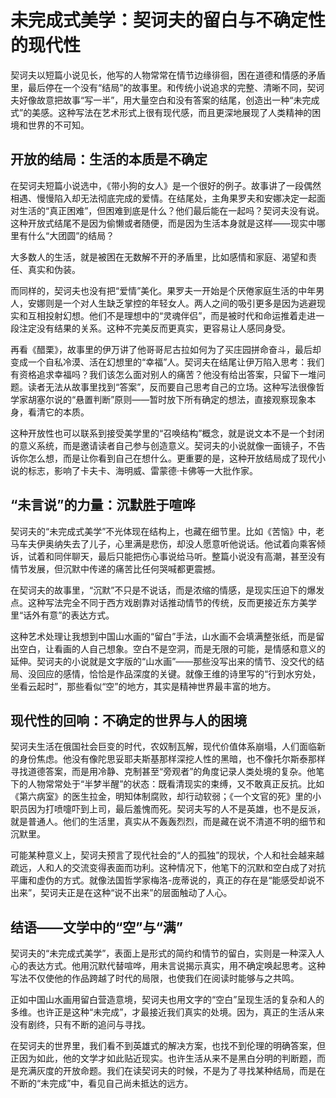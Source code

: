 

# 未完成式美学：契诃夫的留白与不确定性的现代性


契诃夫以短篇小说见长，他写的人物常常在情节边缘徘徊，困在道德和情感的矛盾里，最后停在一个没有“结局”的故事里。和传统小说追求的完整、清晰不同，契诃夫好像故意把故事“写一半”，用大量空白和没有答案的结尾，创造出一种“未完成式”的美感。这种写法在艺术形式上很有现代感，而且更深地展现了人类精神的困境和世界的不可知。

## 开放的结局：生活的本质是不确定

在契诃夫短篇小说选中，《带小狗的女人》是一个很好的例子。故事讲了一段偶然相遇、慢慢陷入却无法彻底完成的爱情。在结尾处，主角果罗夫和安娜决定一起面对生活的“真正困难”，但困难到底是什么？他们最后能在一起吗？契诃夫没有说。这种开放式结尾不是因为偷懒或者随便，而是因为生活本身就是这样——现实中哪里有什么“大团圆”的结局？

大多数人的生活，就是被困在无数解不开的矛盾里，比如感情和家庭、渴望和责任、真实和伪装。

而同样的，契诃夫也没有把“爱情”美化。果罗夫一开始是个厌倦家庭生活的中年男人，安娜则是一个对人生缺乏掌控的年轻女人。两人之间的吸引更多是因为逃避现实和互相投射幻想。他们不是理想中的“灵魂伴侣”，而是被时代和命运推着走进一段注定没有结果的关系。这种不完美反而更真实，更容易让人感同身受。

再看《醋栗》，故事里的伊万讲了他哥哥尼古拉如何为了买庄园拼命奋斗，最后却变成一个自私冷漠、活在幻想里的“幸福”人。契诃夫在结尾让伊万陷入思考：我们有资格追求幸福吗？我们该怎么面对别人的痛苦？他没有给出答案，只留下一堆问题。读者无法从故事里找到“答案”，反而要自己思考自己的立场。这种写法很像哲学家胡塞尔说的“悬置判断”原则——暂时放下所有确定的想法，直接观察现象本身，看清它的本质。

这种开放性也可以联系到接受美学里的“召唤结构”概念，就是说文本不是一个封闭的意义系统，而是邀请读者自己参与创造意义。契诃夫的小说就像一面镜子，不告诉你怎么想，而是让你看到自己在想什么。更重要的是，这种开放结局成了现代小说的标志，影响了卡夫卡、海明威、雷蒙德·卡佛等一大批作家。

## “未言说”的力量：沉默胜于喧哗

契诃夫的“未完成式美学”不光体现在结构上，也藏在细节里。比如《苦恼》中，老马车夫伊奥纳失去了儿子，心里满是悲伤，却没人愿意听他说话。他试着向乘客倾诉，试着和同伴聊天，最后只能把伤心事说给马听。整篇小说没有高潮，甚至没有情节发展，但沉默中传递的痛苦比任何哭喊都更震撼。

在契诃夫的故事里，“沉默”不只是不说话，而是浓缩的情感，是现实压迫下的爆发点。这种写法完全不同于西方戏剧靠对话推动情节的传统，反而更接近东方美学里“话外有意”的表达方式。

这种艺术处理让我想到中国山水画的“留白”手法，山水画不会填满整张纸，而是留出空白，让看画的人自己想象。空白不是空洞，而是无限的可能，是情感和意义的延伸。契诃夫的小说就是文字版的“山水画”——那些没写出来的情节、没交代的结局、没回应的感情，恰恰是作品深度的关键。就像王维的诗里写的“行到水穷处，坐看云起时”，那些看似“空”的地方，其实是精神世界最丰富的地方。

## 现代性的回响：不确定的世界与人的困境

契诃夫生活在俄国社会巨变的时代，农奴制瓦解，现代价值体系崩塌，人们面临新的身份焦虑。他没有像陀思妥耶夫斯基那样深挖人性的黑暗，也不像托尔斯泰那样寻找道德答案，而是用冷静、克制甚至“旁观者”的角度记录人类处境的复杂。他笔下的人物常常处于“半梦半醒”的状态：既看清现实的束缚，又不敢真正反抗。比如《第六病室》的医生拉金，明知体制腐败，却行动软弱；《一个文官的死》里的小职员因为打喷嚏吓到上司，最后羞愧而死。契诃夫写的人不是英雄，也不是反派，就是普通人。他们的生活里，真实从不轰轰烈烈，而是藏在说不清道不明的细节和沉默里。

可能某种意义上，契诃夫预言了现代社会的“人的孤独”的现状，个人和社会越来越疏远，人和人的交流变得表面而功利。这种情况下，他笔下的沉默和空白成了对抗平庸和虚伪的方式。就像法国哲学家梅洛-庞蒂说的，真正的存在是“能感受却说不出来”，契诃夫正是在这种“说不出来”的层面触动了人心。

## 结语——文学中的“空”与“满”

契诃夫的“未完成式美学”，表面上是形式的简约和情节的留白，实则是一种深入人心的表达方式。他用沉默代替喧哗，用未言说揭示真实，用不确定唤起思考。这种写法不仅使他的作品跨越了时代的局限，也使我们在阅读时能够与之共鸣。

正如中国山水画用留白营造意境，契诃夫也用文字的“空白”呈现生活的复杂和人的多维。也许正是这种“未完成”，才最接近我们真实的处境。因为，真正的生活从来没有剧终，只有不断的追问与寻找。

在契诃夫的世界里，我们看不到英雄式的解决方案，也找不到伦理的明确答案，但正因为如此，他的文学才如此贴近现实。也许生活从来不是黑白分明的判断题，而是充满灰度的开放命题。我们在读契诃夫的时候，不是为了寻找某种结局，而是在不断的“未完成”中，看见自己尚未抵达的远方。
